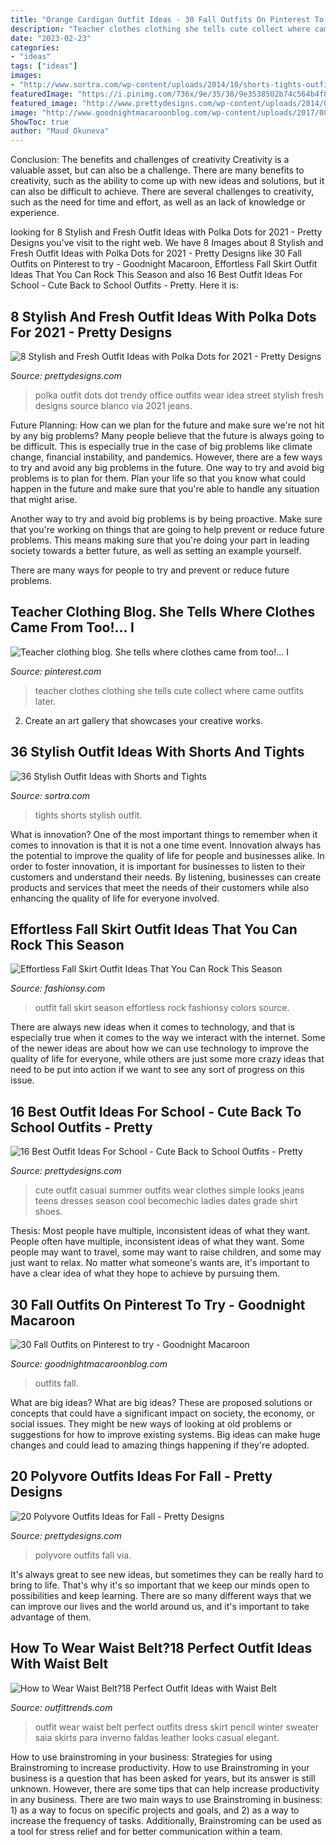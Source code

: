 ```yaml
---
title: "Orange Cardigan Outfit Ideas - 30 Fall Outfits On Pinterest To Try"
description: "Teacher clothes clothing she tells cute collect where came outfits later"
date: "2023-02-23"
categories:
- "ideas"
tags: ["ideas"]
images:
- "http://www.sortra.com/wp-content/uploads/2014/10/shorts-tights-outfits33.jpg"
featuredImage: "https://i.pinimg.com/736x/9e/35/38/9e3538502b74c564b4f89698f21a977f.jpg"
featured_image: "http://www.prettydesigns.com/wp-content/uploads/2014/08/Trendy-Outfit-Idea-with-Polka-Dots.jpg"
image: "http://www.goodnightmacaroonblog.com/wp-content/uploads/2017/08/7cf8f5a661210853a328ffbd8ed31af2.jpg"
ShowToc: true
author: "Maud Okuneva"
---
```



Conclusion: The benefits and challenges of creativity
Creativity is a valuable asset, but can also be a challenge. There are many benefits to creativity, such as the ability to come up with new ideas and solutions, but it can also be difficult to achieve. There are several challenges to creativity, such as the need for time and effort, as well as an lack of knowledge or experience.

	

		
looking for 8 Stylish and Fresh Outfit Ideas with Polka Dots for 2021 - Pretty Designs you've visit to the right web. We have 8 Images about 8 Stylish and Fresh Outfit Ideas with Polka Dots for 2021 - Pretty Designs like 30 Fall Outfits on Pinterest to try - Goodnight Macaroon, Effortless Fall Skirt Outfit Ideas That You Can Rock This Season and also 16 Best Outfit Ideas For School - Cute Back to School Outfits - Pretty. Here it is:
		
    
## 8 Stylish And Fresh Outfit Ideas With Polka Dots For 2021 - Pretty Designs

<img loading=lazy src="http://www.prettydesigns.com/wp-content/uploads/2014/08/Trendy-Outfit-Idea-with-Polka-Dots.jpg" onerror="this.onerror=null;this.src='https://tse3.mm.bing.net/th?id=OIP.D1arZkwK3GmNHBcV_qrt1wHaME&amp;pid=15.1';" alt="8 Stylish and Fresh Outfit Ideas with Polka Dots for 2021 - Pretty Designs">

_Source: prettydesigns.com_

>polka outfit dots dot trendy office outfits wear idea street stylish fresh designs source blanco via 2021 jeans. 

	

Future Planning: How can we plan for the future and make sure we're not hit by any big problems?
Many people believe that the future is always going to be difficult. This is especially true in the case of big problems like climate change, financial instability, and pandemics. However, there are a few ways to try and avoid any big problems in the future. 
One way to try and avoid big problems is to plan for them. Plan your life so that you know what could happen in the future and make sure that you're able to handle any situation that might arise. 

Another way to try and avoid big problems is by being proactive. Make sure that you're working on things that are going to help prevent or reduce future problems. This means making sure that you're doing your part in leading society towards a better future, as well as setting an example yourself. 

There are many ways for people to try and prevent or reduce future problems.

    
## Teacher Clothing Blog. She Tells Where Clothes Came From Too!... I

<img loading=lazy src="https://i.pinimg.com/736x/9e/35/38/9e3538502b74c564b4f89698f21a977f.jpg" onerror="this.onerror=null;this.src='https://tse4.mm.bing.net/th?id=OIP.SDpOM7qDOsJH6LX6-4gT7AHaJ3&amp;pid=15.1';" alt="Teacher clothing blog. She tells where clothes came from too!... I">

_Source: pinterest.com_

>teacher clothes clothing she tells cute collect where came outfits later. 

	

2. Create an art gallery that showcases your creative works.

    
## 36 Stylish Outfit Ideas With Shorts And Tights

<img loading=lazy src="http://www.sortra.com/wp-content/uploads/2014/10/shorts-tights-outfits33.jpg" onerror="this.onerror=null;this.src='https://tse2.mm.bing.net/th?id=OIP.yQ99gNDN_uk3nAsV795NyAHaLG&amp;pid=15.1';" alt="36 Stylish Outfit Ideas with Shorts and Tights">

_Source: sortra.com_

>tights shorts stylish outfit. 

	

What is innovation?
One of the most important things to remember when it comes to innovation is that it is not a one time event. Innovation always has the potential to improve the quality of life for people and businesses alike. In order to foster innovation, it is important for businesses to listen to their customers and understand their needs. By listening, businesses can create products and services that meet the needs of their customers while also enhancing the quality of life for everyone involved.

    
## Effortless Fall Skirt Outfit Ideas That You Can Rock This Season

<img loading=lazy src="http://fashionsy.com/wp-content/uploads/2017/09/skirt-fall-outfit-2.jpg" onerror="this.onerror=null;this.src='https://tse3.mm.bing.net/th?id=OIP.WUyTYplf-cMMQfrtGOD6zAHaLH&amp;pid=15.1';" alt="Effortless Fall Skirt Outfit Ideas That You Can Rock This Season">

_Source: fashionsy.com_

>outfit fall skirt season effortless rock fashionsy colors source. 

	

There are always new ideas when it comes to technology, and that is especially true when it comes to the way we interact with the internet. Some of the newer ideas are about how we can use technology to improve the quality of life for everyone, while others are just some more crazy ideas that need to be put into action if we want to see any sort of progress on this issue.

    
## 16 Best Outfit Ideas For School - Cute Back To School Outfits - Pretty

<img loading=lazy src="http://www.prettydesigns.com/wp-content/uploads/2016/06/16-cute-outfit-ideas-for-school-12.jpg" onerror="this.onerror=null;this.src='https://tse1.mm.bing.net/th?id=OIP.CTVTRa--sRZjCo8HqwEmSwHaHa&amp;pid=15.1';" alt="16 Best Outfit Ideas For School - Cute Back to School Outfits - Pretty">

_Source: prettydesigns.com_

>cute outfit casual summer outfits wear clothes simple looks jeans teens dresses season cool becomechic ladies dates grade shirt shoes. 

	

Thesis: Most people have multiple, inconsistent ideas of what they want.
People often have multiple, inconsistent ideas of what they want. Some people may want to travel, some may want to raise children, and some may just want to relax. No matter what someone's wants are, it's important to have a clear idea of what they hope to achieve by pursuing them.

    
## 30 Fall Outfits On Pinterest To Try - Goodnight Macaroon

<img loading=lazy src="http://www.goodnightmacaroonblog.com/wp-content/uploads/2017/08/7cf8f5a661210853a328ffbd8ed31af2.jpg" onerror="this.onerror=null;this.src='https://tse2.mm.bing.net/th?id=OIP.FCjp_J5v46-0fQtQj5mjsQHaQK&amp;pid=15.1';" alt="30 Fall Outfits on Pinterest to try - Goodnight Macaroon">

_Source: goodnightmacaroonblog.com_

>outfits fall. 

	

What are big ideas?
What are big ideas? These are proposed solutions or concepts that could have a significant impact on society, the economy, or social issues. They might be new ways of looking at old problems or suggestions for how to improve existing systems. Big ideas can make huge changes and could lead to amazing things happening if they're adopted.

    
## 20 Polyvore Outfits Ideas For Fall - Pretty Designs

<img loading=lazy src="https://www.prettydesigns.com/wp-content/uploads/2015/09/20-polyvore-outfits-ideas-for-fall9.jpg" onerror="this.onerror=null;this.src='https://tse4.mm.bing.net/th?id=OIP.tZCPhBDWFfLt9swD0yR-iQHaL-&amp;pid=15.1';" alt="20 Polyvore Outfits Ideas for Fall - Pretty Designs">

_Source: prettydesigns.com_

>polyvore outfits fall via. 

	

It's always great to see new ideas, but sometimes they can be really hard to bring to life. That's why it's so important that we keep our minds open to possibilities and keep learning. There are so many different ways that we can improve our lives and the world around us, and it's important to take advantage of them.

    
## How To Wear Waist Belt?18 Perfect Outfit Ideas With Waist Belt

<img loading=lazy src="http://www.outfittrends.com/wp-content/uploads/2016/01/how-to-wear-outfits-with-waist-belts-14-1.jpg" onerror="this.onerror=null;this.src='https://tse2.mm.bing.net/th?id=OIP._9r9q-K6ykcPp8HAoFCXNAHaK3&amp;pid=15.1';" alt="How to Wear Waist Belt?18 Perfect Outfit Ideas with Waist Belt">

_Source: outfittrends.com_

>outfit wear waist belt perfect outfits dress skirt pencil winter sweater saia skirts para inverno faldas leather looks casual elegant. 

	

How to use brainstroming in your business: Strategies for using Brainstroming to increase productivity.
How to use Brainstroming in your business is a question that has been asked for years, but its answer is still unknown. However, there are some tips that can help increase productivity in any business. 
There are two main ways to use Brainstroming in business: 1) as a way to focus on specific projects and goals, and 2) as a way to increase the frequency of tasks. Additionally, Brainstroming can be used as a tool for stress relief and for better communication within a team.

